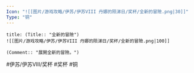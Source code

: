 ```yaml
---
Icon: "![[图片/游戏攻略/伊苏/伊苏VIII 丹娜的陨涕日/奖杯/全新的冒險.png|30]]"
Type: "铜"
---
```

```ad-common-bronze-trophy
title: (Title:: "全新的冒險")
![[图片/游戏攻略/伊苏/伊苏VIII 丹娜的陨涕日/奖杯/全新的冒險.png|100]]

(Comment:: "展開全新的冒險。")
```

#伊苏/伊苏VIII/奖杯 #奖杯 #铜
